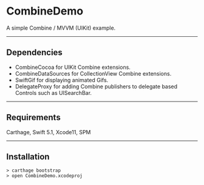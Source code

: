 # CombineDemo
A simple Combine / MVVM (UIKit) example.

---

## Dependencies
- CombineCocoa for UIKit Combine extensions.
- CombineDataSources for CollectionView Combine extensions.
- SwiftGif for displaying animated Gifs.
- DelegateProxy for adding Combine publishers to delegate based Controls such as UISearchBar.

---

## Requirements
Carthage, Swift 5.1, Xcode11, SPM

---

## Installation
```
> carthage bootstrap
> open CombineDemo.xcodeproj
```


